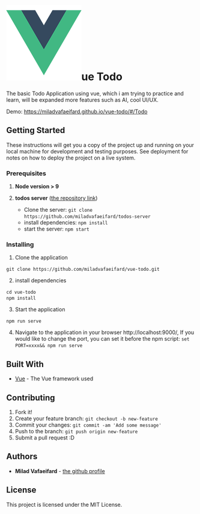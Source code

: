 # ![Vue logo](./src/assets/logo.png)ue Todo

The basic Todo Application using vue, which i am trying to practice and learn, will be expanded more features such as AI, cool UI/UX.

Demo: https://miladvafaeifard.github.io/vue-todo/#/Todo

## Getting Started

These instructions will get you a copy of the project up and running on your local machine for development and testing purposes. See deployment for notes on how to deploy the project on a live system.

### Prerequisites

1. **Node version > 9**

2. **todos server** ([the repository link](https://github.com/miladvafaeifard/todos-server))

    * Clone the server: `git clone https://github.com/miladvafaeifard/todos-server`
    * install dependencies: `npm install`
    * start the server: `npm start`

### Installing
1. Clone the application 
```
git clone https://github.com/miladvafaeifard/vue-todo.git
```
2. install dependencies 
```
cd vue-todo
npm install
```
3. Start the application 
```
npm run serve
```
4. Navigate to the application in your browser http://localhost:9000/, If you would like to change the port, you can set it before the npm script: `set PORT=xxxx&& npm run serve`

## Built With

* [Vue](https://vuejs.org/v2/guide/) - The Vue framework used

## Contributing

1. Fork it!
2. Create your feature branch: `git checkout -b new-feature`
3. Commit your changes: `git commit -am 'Add some message'`
4. Push to the branch: `git push origin new-feature`
5. Submit a pull request :D

## Authors

* **Milad Vafaeifard** - [the github profile](https://github.com/miladvafaeifard)

## License

This project is licensed under the MIT License.
